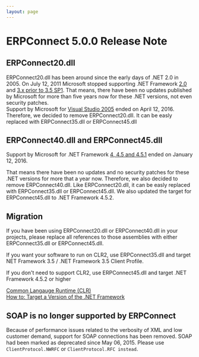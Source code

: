 ```yaml
---
layout: page
---
```


# ERPConnect 5.0.0 Release Note

## ERPConnect20.dll

ERPConnect20.dll has been around since the early days of .NET 2.0 in 2005.
On July 12, 2011 Microsoft stopped supporting .NET Framework
[2.0](https://support.microsoft.com/en-us/lifecycle/search/?p1=8291) and 
[3.x prior to 3.5 SP1](https://support.microsoft.com/en-us/lifecycle/search/?p1=12292).
That means, there have been no updates published by Microsoft for more than five years now for these .NET versions, not even security patches.  
Support by Microsoft for
[Visual Studio 2005](https://blogs.msdn.microsoft.com/visualstudio/2016/03/11/support-ending-for-visual-studio-2005/)
ended on April 12, 2016.
Therefore, we decided to remove ERPConnect20.dll. It can be easly replaced with ERPConnect35.dll or ERPConnect45.dll

## ERPConnect40.dll and ERPConnect45.dll

Support by Microsoft  for .NET Framework
[4, 4.5 and 4.5.1](https://support.microsoft.com/en-us/lifecycle/search/?p1=14380)
ended on January 12, 2016.

That means there have been no updates and no security patches for these .NET versions for more that a year now.
Therefore, we also decided to remove ERPConnect40.dll. Like ERPConnect20.dll, it can be easly replaced with ERPConnect35.dll or ERPConnect45.dll.
We also updated the target for ERPConnect45.dll to .NET Framework 4.5.2.

## Migration

If you have been using ERPConnect20.dll or ERPConnect40.dll in your projects,
please replace all references to those assemblies with either ERPConnect35.dll or ERPConnect45.dll.

If you want your software to run on CLR2, use ERPConnect35.dll and target NET Framework 3.5 / .NET Framework 3.5 Client Profile.

If you don't need to support CLR2, use ERPConnect45.dll and target .NET Framework 4.5.2 or higher

[Common Langauge Runtime (CLR)](https://msdn.microsoft.com/en-us/library/8bs2ecf4.aspx)  
[How to: Target a Version of the .NET Framework](https://msdn.microsoft.com/en-us/library/bb398202.aspx)

## SOAP is no longer supported by ERPConnect

Because of performance issues related to the verbosity of XML and low customer demand, support for SOAP connections has been removed. SOAP had been marked as deprecated since May 06, 2015. Please use `ClientProtocol.NWRFC` or `ClientProtocol.RFC instead`.
